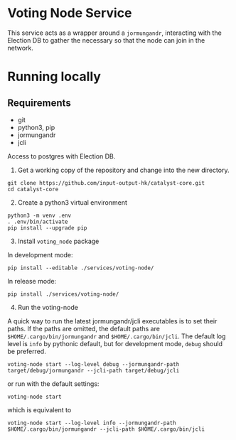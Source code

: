 # Voting Node Service

This service acts as a wrapper around a `jormungandr`, interacting with the Election DB to gather the necessary so that the node can join in the network.


# Running locally

## Requirements

* git
* python3, pip
* jormungandr
* jcli

Access to postgres with Election DB.

1. Get a working copy of the repository and change into the new directory.

```shell
git clone https://github.com/input-output-hk/catalyst-core.git
cd catalyst-core
```

2. Create a python3 virtual environment
```shell
python3 -m venv .env
. .env/bin/activate
pip install --upgrade pip
```

3. Install `voting_node` package

In development mode:
```
pip install --editable ./services/voting-node/
```

In release mode:
```
pip install ./services/voting-node/
```

4. Run the voting-node

A quick way to run the latest jormungandr/jcli executables is to set their paths. If the paths are omitted, the default paths are `$HOME/.cargo/bin/jormungandr` and `$HOME/.cargo/bin/jcli`. The default log level is `info` by pythonic default, but for development mode, `debug` should be preferred.

```shell
voting-node start --log-level debug --jormungandr-path target/debug/jormungandr --jcli-path target/debug/jcli
```

or run with the default settings:

```shell
voting-node start
```

which is equivalent to

```shell
voting-node start --log-level info --jormungandr-path $HOME/.cargo/bin/jormungandr --jcli-path $HOME/.cargo/bin/jcli
```
